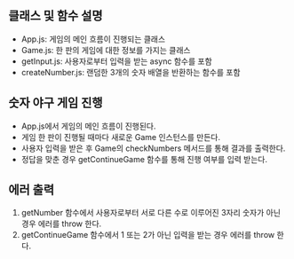 ## 클래스 및 함수 설명

- App.js: 게임의 메인 흐름이 진행되는 클래스
- Game.js: 한 판의 게임에 대한 정보를 가지는 클래스
- getInput.js: 사용자로부터 입력을 받는 async 함수를 포함
- createNumber.js: 랜덤한 3개의 숫자 배열을 반환하는 함수를 포함

## 숫자 야구 게임 진행

- App.js에서 게임의 메인 흐름이 진행된다.
- 게임 한 판이 진행될 때마다 새로운 Game 인스턴스를 만든다.
- 사용자 입력을 받은 후 Game의 checkNumbers 메서드를 통해 결과를 출력한다.
- 정답을 맞춘 경우 getContinueGame 함수를 통해 진행 여부를 입력 받는다.

## 에러 출력

1. getNumber 함수에서 사용자로부터 서로 다른 수로 이루어진 3자리 숫자가 아닌 경우 에러를 throw 한다.
2. getContinueGame 함수에서 1 또는 2가 아닌 입력을 받는 경우 에러를 throw 한다.
